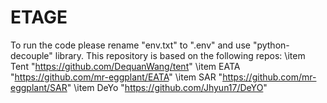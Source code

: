 # ETAGE

To run the code please rename "env.txt" to ".env" and use "python-decouple" library. This repository is based on the following repos:
\item Tent "https://github.com/DequanWang/tent"
\item EATA "https://github.com/mr-eggplant/EATA"
\item SAR "https://github.com/mr-eggplant/SAR"
\item DeYo "https://github.com/Jhyun17/DeYO"
